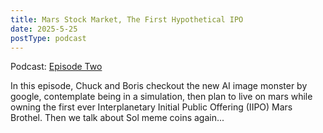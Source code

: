 ```yaml
---
title: Mars Stock Market, The First Hypothetical IPO
date: 2025-5-25
postType: podcast
---
```


Podcast: [Episode Two](https://www.youtube.com/watch?v=lqekqZFd3sU&list=PLmRy_uMjkNU1xzYbk_HhCu3x3P78B-jdE)

In this episode, Chuck and Boris checkout the new AI image monster by google, contemplate being in a simulation, then plan to live on mars while owning the first ever Interplanetary Initial Public Offering (IIPO) Mars Brothel. Then we talk about Sol meme coins again...

